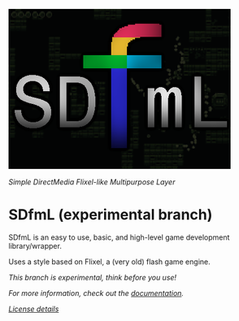 ![bitch](logo.png)

*Simple DirectMedia Flixel-like Multipurpose Layer*

# SDfmL (experimental branch)

SDfmL is an easy to use, basic, and high-level game development library/wrapper.

Uses a style based on Flixel, a (very old) flash game engine.

*This branch is experimental, think before you use!*

*For more information, check out the [documentation](DOCUMENTATION.md).*

*[License details](LICENSING.md)*
